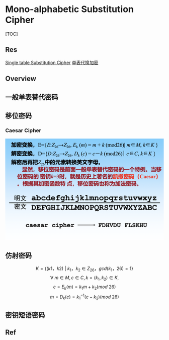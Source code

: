 # Mono-alphabetic Substitution Cipher

[TOC]



## Res
[Single table Substitution Cipher](https://ctf-wiki.mahaloz.re/crypto/classical/monoalphabetic/)
[单表代换加密](https://ctf-wiki.org/crypto/classical/monoalphabetic/)



## Overview


## 一般单表替代密码


## 移位密码
### Caesar Cipher
![](../../../../../../Assets/Pics/Screenshot%202023-03-22%20at%207.41.23%20PM.png)



## 仿射密码
$$K=\{(k1，k2)\ |\ k_1，k_2 \in Z_{26}，gcd(k_1，26)=1\}$$
$$\forall \ m \in M, c \in C, k = (k_1, k_2) \in K,$$ $$c = E_k(m) = k_1m + k_2 (mod \ 26)$$
$$m = D_k(c) = k_1^{-1}(c-k_2)(mod \ 26)$$



## 密钥短语密码





## Ref

